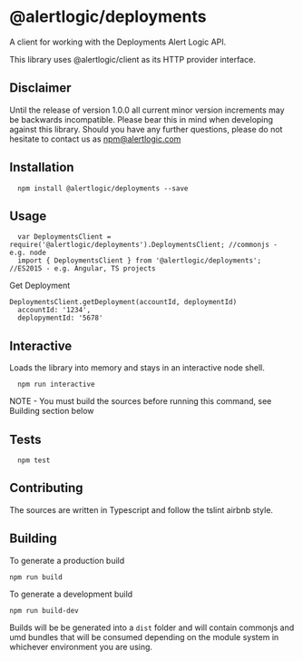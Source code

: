   @alertlogic/deployments
=========

A client for working with the Deployments Alert Logic API.

This library uses @alertlogic/client as its HTTP provider interface.

## Disclaimer

Until the release of version 1.0.0 all current minor version increments may be backwards incompatible. Please bear this in mind when developing against this library. Should you have any further questions, please do not hesitate to contact us as [npm@alertlogic.com](mailto:npm@alertlogic.com)

## Installation

      npm install @alertlogic/deployments --save

## Usage

      var DeploymentsClient = require('@alertlogic/deployments').DeploymentsClient; //commonjs - e.g. node
      import { DeploymentsClient } from '@alertlogic/deployments'; //ES2015 - e.g. Angular, TS projects

  Get Deployment

    DeploymentsClient.getDeployment(accountId, deploymentId)
      accountId: '1234',
      deplopymentId: '5678'
        

## Interactive

  Loads the library into memory and stays in an interactive node shell.
  
      npm run interactive

  NOTE - You must build the sources before running this command, see Building section below

## Tests

      npm test

## Contributing

The sources are written in Typescript and follow the tslint airbnb style.

## Building

To generate a production build

    npm run build

To generate a development build

    npm run build-dev

Builds will be be generated into a `dist` folder and will contain commonjs and umd bundles that will be consumed depending on the module system in whichever environment you are using.

